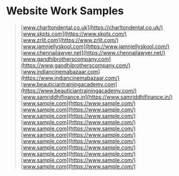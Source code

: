 # Website Work Samples

> [www.charltondental.co.uk](https://charltondental.co.uk/) <br>
[www.skpts.com](https://www.skpts.com/)<br>
[www.zrlit.com](https://www.zrlit.com/)<br>
[www.jamnjellyskool.com](https://www.jamnjellyskool.com/)<br>
[www.chennailawyer.net](https://www.chennailawyer.net/)<br>
[www.gandhibrotherscompany.com](https://www.gandhibrotherscompany.com/)<br>
[www.indiancinemabazaar.com](https://www.indiancinemabazaar.com/)<br>
[www.beauticiantrainingacademy.com](https://www.beauticiantrainingacademy.com/)<br>
[www.samriddhifinance.in](https://www.samriddhifinance.in/)<br>
[www.sample.com](https://www.sample.com/)<br>
[www.sample.com](https://www.sample.com/)<br>
[www.sample.com](https://www.sample.com/)<br>
[www.sample.com](https://www.sample.com/)<br>
[www.sample.com](https://www.sample.com/)<br>
[www.sample.com](https://www.sample.com/)<br>
[www.sample.com](https://www.sample.com/)<br>
[www.sample.com](https://www.sample.com/)<br>
[www.sample.com](https://www.sample.com/)<br>
[www.sample.com](https://www.sample.com/)<br>
[www.sample.com](https://www.sample.com/)<br>
